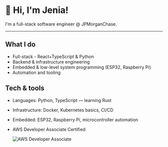 # 👋 Hi, I'm Jenia!

I'm a full-stack software engineer @ JPMorganChase.

---

## What I do

- Full-stack - React+TypeScript & Python
- Backend & infrastructure engineering
- Embedded & low-level system programming (ESP32, Raspberry Pi)
- Automation and tooling

## Tech & tools

- Languages: Python, TypeScript — learning Rust
- Infrastructure: Docker, Kubernetes basics, CI/CD
- Embedded: ESP32, Raspberry Pi, microcontroller automation
- AWS Developer Associate Certified

  ![AWS Developer Associate](https://images.credly.com/size/220x220/images/b9feab85-1a43-4f6c-99a5-631b88d5461b/image.png "AWS Developer Associate")